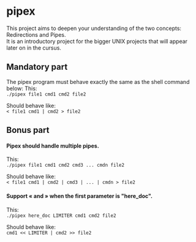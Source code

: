 # pipex
This project aims to deepen your understanding of the two concepts: Redirections and Pipes.<br/>
It is an introductory project for the bigger UNIX projects that will appear later on in the cursus.

## Mandatory part
The pipex program must behave exactly the same as the shell command below:
This:<br/>
`./pipex file1 cmd1 cmd2 file2`

Should behave like:<br/>
`< file1 cmd1 | cmd2 > file2`

## Bonus part

#### Pipex should handle multiple pipes.
This:<br/>
`./pipex file1 cmd1 cmd2 cmd3 ... cmdn file2`

Should behave like:<br/>
`< file1 cmd1 | cmd2 | cmd3 | ... | cmdn > file2`


#### Support « and » when the first parameter is "here_doc".
This:<br/>
`./pipex here_doc LIMITER cmd1 cmd2 file2`

Should behave like:<br/>
`cmd1 << LIMITER | cmd2 >> file2`
